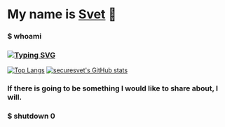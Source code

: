 # My name is <a href="http://www.mursvet.ru">Svet</a> 👋
### $ whoami
### [![Typing SVG](https://readme-typing-svg.herokuapp.com?color=%2336BCF7&lines=$+Computer+Security+student)](https://git.io/typing-svg)
[![Top Langs](https://github-readme-stats.vercel.app/api/top-langs/?username=securesvet)](https://github.com/securesvet/github-readme-stats)
[![securesvet's GitHub stats](https://github-readme-stats.vercel.app/api?username=securesvet)](https://github.com/securesvet/github-readme-stats)
### If there is going to be something I would like to share about, I will.
### $ shutdown 0
